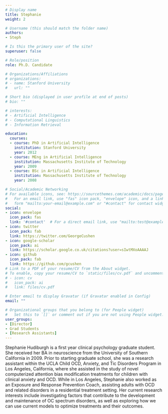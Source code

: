 ```yaml
---
# Display name
title: Stephanie
weight: 2

# Username (this should match the folder name)
authors:
- Steph

# Is this the primary user of the site?
superuser: false

# Role/position
role: Ph.D. Candidate

# Organizations/Affiliations
# organizations:
# - name: Stanford University
#   url: ""

# Short bio (displayed in user profile at end of posts)
# bio: ""

# interests:
# - Artificial Intelligence
# - Computational Linguistics
# - Information Retrieval

education:
  courses:
  - course: PhD in Artificial Intelligence
    institution: Stanford University
    year: 2012
  - course: MEng in Artificial Intelligence
    institution: Massachusetts Institute of Technology
    year: 2009
  - course: BSc in Artificial Intelligence
    institution: Massachusetts Institute of Technology
    year: 2008

# Social/Academic Networking
# For available icons, see: https://sourcethemes.com/academic/docs/page-builder/#icons
#   For an email link, use "fas" icon pack, "envelope" icon, and a link in the
#   form "mailto:your-email@example.com" or "#contact" for contact widget.
social:
- icon: envelope
  icon_pack: fas
  link: '#contact'  # For a direct email link, use "mailto:test@example.org".
- icon: twitter
  icon_pack: fab
  link: https://twitter.com/GeorgeCushen
- icon: google-scholar
  icon_pack: ai
  link: https://scholar.google.co.uk/citations?user=sIwtMXoAAAAJ
- icon: github
  icon_pack: fab
  link: https://github.com/gcushen
# Link to a PDF of your resume/CV from the About widget.
# To enable, copy your resume/CV to `static/files/cv.pdf` and uncomment the lines below.
# - icon: cv
#   icon_pack: ai
#   link: files/cv.pdf

# Enter email to display Gravatar (if Gravatar enabled in Config)
email: ""

# Organizational groups that you belong to (for People widget)
#   Set this to `[]` or comment out if you are not using People widget.
user_groups:
- [Director]
- Grad Students
- [Research Assistants]
---
```


Stephanie Hudiburgh is a first year clinical psychology graduate student. She received her BA in neuroscience from the University of Southern California in 2009. Prior to starting graduate school, she was a research assistant within the UCLA Child OCD, Anxiety, and Tic Disorders Program in Los Angeles, California, where she assisted in the study of novel computerized attention bias modification treatments for children with clinical anxiety and OCD. While in Los Angeles, Stephanie also worked as an Exposure and Response Prevention Coach, assisting adults with OCD and related disorders in a residential treatment setting. Her current research interests include investigating factors that contribute to the development and maintenance of OC spectrum disorders, as well as exploring how we can use current models to optimize treatments and their outcomes.
